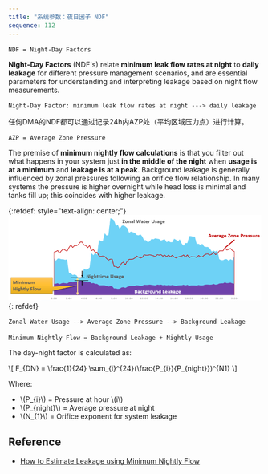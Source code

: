 ```yaml
---
title: "系统参数：夜日因子 NDF"
sequence: 112
---
```


```text
NDF = Night-Day Factors
```

**Night-Day Factors** (NDF's) relate **minimum leak flow rates at night** to **daily leakage**
for different pressure management scenarios,
and are essential parameters for understanding and interpreting leakage based on night flow measurements.

```text
Night-Day Factor: minimum leak flow rates at night ---> daily leakage
```

任何DMA的NDF都可以通过记录24h内AZP处（平均区域压力点）进行计算。

```text
AZP = Average Zone Pressure
```

The premise of **minimum nightly flow calculations** is that
you filter out what happens in your system just **in the middle of the night**
when **usage is at a minimum** and **leakage is at a peak**.
Background leakage is generally influenced by zonal pressures following an orifice flow relationship.
In many systems the pressure is higher overnight
while head loss is minimal and tanks fill up; this coincides with higher leakage.

{:refdef: style="text-align: center;"}
![](/assets/image/dma/minimum-nightly-flow.png)
{: refdef}

```text
Zonal Water Usage --> Average Zone Pressure --> Background Leakage

Minimum Nightly Flow = Background Leakage + Nightly Usage
```

The day-night factor is calculated as:

<p>
\[
F_{DN} = \frac{1}{24} \sum_{i}^{24}(\frac{P_{i}}{P_{night}})^{N1}
\]
</p>

Where:

<ul>
<li>\(P_{i}\) = Pressure at hour \(i\)</li>
<li>\(P_{night}\) = Average pressure at night</li>
<li>\(N_{1}\) = Orifice exponent for system leakage</li>
</ul>

## Reference

- [How to Estimate Leakage using Minimum Nightly Flow](https://help.innovyze.com/display/info360/How+to+Estimate+Leakage+using+Minimum+Nightly+Flow)
